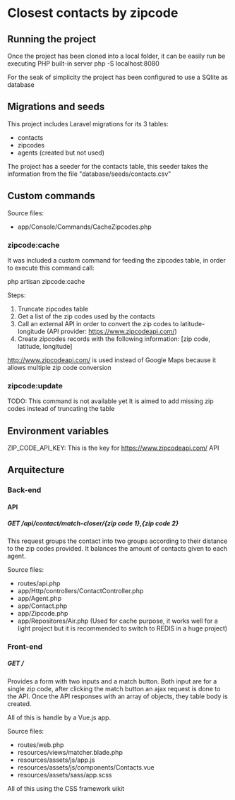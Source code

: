 # Closest contacts by zipcode


## Running the project

Once the project has been cloned into a local folder, it can be easily run be executing PHP built-in server
php -S localhost:8080

For the seak of simplicity the project has been configured to use a SQlite as database


## Migrations and seeds

This project includes Laravel migrations for its 3 tables:

* contacts
* zipcodes
* agents (created but not used)

The project has a seeder for the contacts table, this seeder takes the information from the file "database/seeds/contacts.csv"

## Custom commands

Source files:
* app/Console/Commands/CacheZipcodes.php

### zipcode:cache

It was included a custom command for feeding the zipcodes table, in order to execute this command call:

php artisan zipcode:cache

Steps: 
1. Truncate zipcodes table
2. Get a list of the zip codes used by the contacts
3. Call an external API in order to convert the zip codes to latitude-longitude (API provider: https://www.zipcodeapi.com/) 
4. Create zipcodes records with the following information: [zip code, latitude, longitude]

http://www.zipcodeapi.com/ is used instead of Google Maps because it allows multiple zip code conversion

### zipcode:update

TODO: This command is not available yet
It is aimed to add missing zip codes instead of truncating the table

## Environment variables

ZIP_CODE_API_KEY: This is the key for https://www.zipcodeapi.com/ API


## Arquitecture

### Back-end

#### API

##### GET /api/contact/match-closer/{zip code 1},{zip code 2}

This request groups the contact into two groups according to their distance to the zip codes provided. It balances the amount of contacts given to each agent.

Source files:
* routes/api.php
* app/Http/controllers/ContactController.php
* app/Agent.php
* app/Contact.php
* app/Zipcode.php
* app/Repositores/Air.php (Used for cache purpose, it works well for a light project but it is recommended to switch to REDIS in a huge project)

### Front-end

##### GET /

Provides a form with two inputs and a match button. Both input are for a single zip code, after clicking the match button an ajax request is done to the API. Once the API responses with an array of objects, they table body is created. 

All of this is handle by a Vue.js app. 

Source files:
* routes/web.php
* resources/views/matcher.blade.php
* resources/assets/js/app.js
* resources/assets/js/components/Contacts.vue
* resources/assets/sass/app.scss

All of this using the CSS framework uikit






